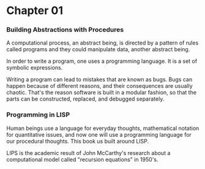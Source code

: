 # Chapter 01

###  Building Abstractions with Procedures

A computational process, an abstract being, is directed by a pattern of rules called programs and they could manipulate data, another abstract being.

In order to write a program, one uses a programming language. It is a set of symbolic expressions.

Writing a program can lead to mistakes that are known as bugs. Bugs can happen because of different reasons, and their consequences are usually chaotic. That's the reason software is built in a modular fashion, so that the parts can be constructed, replaced, and debugged separately.

### Programming in LISP

Human beings use a language for everyday thoughts, mathematical notation for quantitative issues, and now one will use a programming language for our procedural thoughts. This book us built around LISP.

LIPS is the academic result of John McCarthy's research about a computational model called "recursion equations" in 1950's.